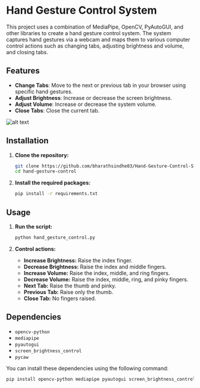 # Hand Gesture Control System

This project uses a combination of MediaPipe, OpenCV, PyAutoGUI, and other libraries to create a hand gesture control system. The system captures hand gestures via a webcam and maps them to various computer control actions such as changing tabs, adjusting brightness and volume, and closing tabs.

## Features

- **Change Tabs**: Move to the next or previous tab in your browser using specific hand gestures.
- **Adjust Brightness**: Increase or decrease the screen brightness.
- **Adjust Volume**: Increase or decrease the system volume.
- **Close Tabs**: Close the current tab.

![alt text](https://github.com/bharathsindhe03/Hand-Gesture-Control-System/blob/main/img/img1.jpg)

## Installation

1. **Clone the repository:**
    ```sh
    git clone https://github.com/bharathsindhe03/Hand-Gesture-Control-System.git
    cd hand-gesture-control
    ```


2. **Install the required packages:**
    ```sh
    pip install -r requirements.txt
    ```

## Usage

1. **Run the script:**
    ```sh
    python hand_gesture_control.py
    ```

2. **Control actions:**
    - **Increase Brightness:** Raise the index finger.
    - **Decrease Brightness:** Raise the index and middle fingers.
    - **Increase Volume:** Raise the index, middle, and ring fingers.
    - **Decrease Volume:** Raise the index, middle, ring, and pinky fingers.
    - **Next Tab:** Raise the thumb and pinky.
    - **Previous Tab:** Raise only the thumb.
    - **Close Tab:** No fingers raised.

## Dependencies

- `opencv-python`
- `mediapipe`
- `pyautogui`
- `screen_brightness_control`
- `pycaw`

You can install these dependencies using the following command:
```sh
pip install opencv-python mediapipe pyautogui screen_brightness_control pycaw
